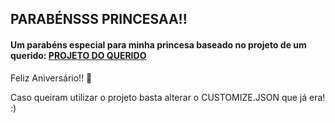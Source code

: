 ## PARABÉNSSS PRINCESAA!! 

#### Um parabéns especial para minha princesa baseado no projeto de um querido: [PROJETO DO QUERIDO](https://github.com/faahim/happy-birthday/tree/master)

Feliz Aniversário!! 🎉

Caso queiram utilizar o projeto basta alterar o CUSTOMIZE.JSON que já era! :)
